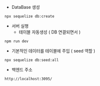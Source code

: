 - DataBase 생성

```
npx sequelize db:create
```

- 서버 실행
  - 테이블 자동생성 ( DB 연결되면서 )

```
npm run dev
```

- 기본적인 데이터를 테이블에 주입 ( seed 역할 )

```
npx sequelize db:seed:all
```

- 백엔드 주소

```
http://localhost:3095/
```

